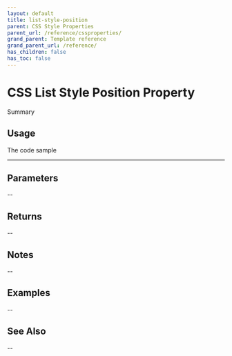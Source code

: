```yaml
---
layout: default
title: list-style-position
parent: CSS Style Properties
parent_url: /reference/cssproperties/
grand_parent: Template reference
grand_parent_url: /reference/
has_children: false
has_toc: false
---
```


# CSS List Style Position Property

Summary

## Usage

 The code sample

---

## Parameters

--

## Returns 

--

## Notes


-- 

## Examples


--


## See Also


--

